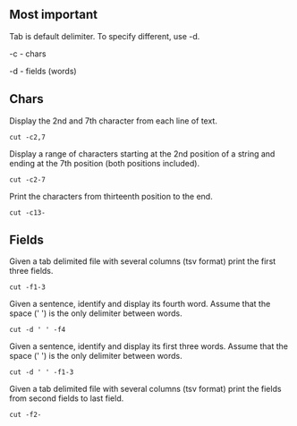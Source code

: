 ## Most important
Tab is default delimiter. To specify different, use -d.

-c - chars

-d - fields (words)

## Chars
Display the 2nd and 7th character from each line of text.
```
cut -c2,7
```

Display a range of characters starting at the 2nd position of a string and ending at the 7th position (both positions included).
```
cut -c2-7
```

Print the characters from thirteenth position to the end.
```
cut -c13-
```

## Fields
Given a tab delimited file with several columns (tsv format) print the first three fields.
```
cut -f1-3
```

Given a sentence, identify and display its fourth word. Assume that the space (' ') is the only delimiter between words.
```
cut -d ' ' -f4
```

Given a sentence, identify and display its first three words. Assume that the space (' ') is the only delimiter between words.
```
cut -d ' ' -f1-3
```

Given a tab delimited file with several columns (tsv format) print the fields from second fields to last field.
```
cut -f2-
```

